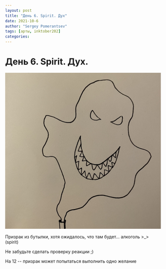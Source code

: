 ```yaml
---
layout: post
title: "День 6. Spirit. Дух"
date: 2021-10-6
author: "Sergey Pomerantsev"
tags: [арты, inktober202]
categories:
---
```


# День 6. Spirit. Дух.

![](assets/images/_inktober21-6.jpg)

Призрак из бутылки, хотя ожидалось, что там будет... алкоголь >_> (spirit)

Не забудьте сделать проверку реакции ;)

На 12 -- призрак может попытаться выполнить одно желание
